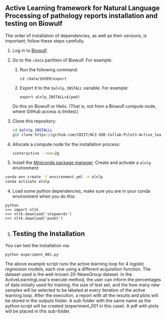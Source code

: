 ## Active Learning framework for Natural Language Processing of pathology reports installation and testing on Biowulf

The order of installation of dependencies, as well as their versions, is important; follow these steps carefully.

1. Log in to [Biowulf](https://hpc.nih.gov/docs/connect.html). 

2. Go to the `/data` partition of Biowulf. For example: 

   1. Run the following command:
   
      ```cd /data/$USER/export```
   
   2. Export it to the `$alnlp_INSTALL` variable. For example: 
   
      ```export alnlp_INSTALL=$(pwd)```

   Do this on Biowulf or Helix. (That is, not from a Biowulf compute node, where GitHub access is limited.)
 
3. Clone this repository: 

   ```bash
   cd $alnlp_INSTALLL
   git clone https://github.com/CBIIT/NCI-DOE-Collab-Pilot3-Active_learning_NLP.git
   ```
2. Allocate a compute node for the installation process:

   ```bash
   sinteractive --mem=2g
   ```
3. Install the [Miniconda package manager](https://docs.conda.io/en/latest/miniconda.html). Create and activate a `alnlp` environment:

 ```bash
conda env create -f environment.yml -n alnlp
conda activate alnlp
 ```

4. Load some python dependencies, make sure you are in your conda environment when you do this:
```
python
>>> import nltk
>>> nltk.download('stopwords')
>>> nltk.download('punkt')
```

5. ## Testing the Installation

You can test the installation via:

```cd $alnlp_INSTALLL/NCI-DOE-Collab-Pilot3-Active_learning_NLP/experiments
python experiment_001.py
```
The above example script runs the active learning loop for 4 logistic regression models, each one using a different acquisition function. The dataset used is the well-known 20-NewsGroup dataset. In the ActiveLearningLoop's execute method, the user can inform the percentages of data initially used for training, the size of test set, and the how many new samples will be selected to be labeled at every iteration of the active learning loop. After the execution, a report with all the results and plots will be stored in the outputs folder. A sub-folder with the same name as the python script will be created (experiment_001 in this case). A pdf with plots will be placed in this sub-folder.


